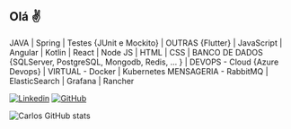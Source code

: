 ## Olá ✌
JAVA | Spring  | Testes {JUnit e Mockito}  | 
OUTRAS {Flutter} | JavaScript | Angular | Kotlin | React | Node JS |  HTML | CSS |
BANCO DE DADOS {SQLServer, PostgreSQL, Mongodb, Redis, … }  | 
DEVOPS - Cloud {Azure Devops}   | 
VIRTUAL - Docker | Kubernetes
MENSAGERIA - RabbitMQ |  ElasticSearch | Grafana | Rancher


[![Linkedin](https://img.shields.io/badge/LinkedIn-0077B5?style=for-the-badge&logo=linkedin&logoColor=white)](https://www.linkedin.com/in/carlospcartaxo/)
[![GitHub](https://img.shields.io/badge/GitHub-100000?style=for-the-badge&logo=github&logoColor=whit)](www.https://github.com/carlospc1978)

![Carlos GitHub stats](https://github-readme-stats.vercel.app/api?username=carlospc1978&show_icons=true&theme=dracula)

